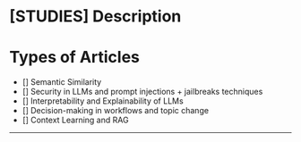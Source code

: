 # [STUDIES] Description


# Types of Articles
- [] Semantic Similarity
- [] Security in LLMs and prompt injections + jailbreaks techniques
- [] Interpretability and Explainability of LLMs
- [] Decision-making in workflows and topic change
- [] Context Learning and RAG

---